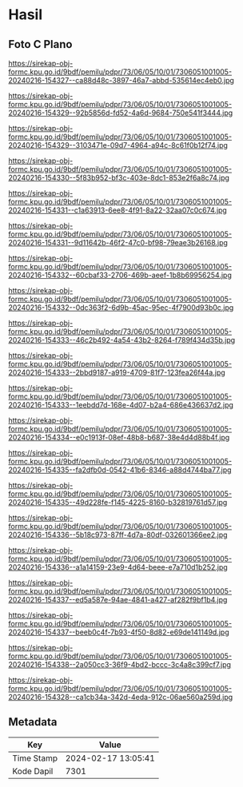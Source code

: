 # Hasil

## Foto C Plano

https://sirekap-obj-formc.kpu.go.id/9bdf/pemilu/pdpr/73/06/05/10/01/7306051001005-20240216-154327--ca88d48c-3897-46a7-abbd-535614ec4eb0.jpg

https://sirekap-obj-formc.kpu.go.id/9bdf/pemilu/pdpr/73/06/05/10/01/7306051001005-20240216-154329--92b5856d-fd52-4a6d-9684-750e541f3444.jpg

https://sirekap-obj-formc.kpu.go.id/9bdf/pemilu/pdpr/73/06/05/10/01/7306051001005-20240216-154329--3103471e-09d7-4964-a94c-8c61f0b12f74.jpg

https://sirekap-obj-formc.kpu.go.id/9bdf/pemilu/pdpr/73/06/05/10/01/7306051001005-20240216-154330--5f83b952-bf3c-403e-8dc1-853e2f6a8c74.jpg

https://sirekap-obj-formc.kpu.go.id/9bdf/pemilu/pdpr/73/06/05/10/01/7306051001005-20240216-154331--c1a63913-6ee8-4f91-8a22-32aa07c0c674.jpg

https://sirekap-obj-formc.kpu.go.id/9bdf/pemilu/pdpr/73/06/05/10/01/7306051001005-20240216-154331--9d11642b-46f2-47c0-bf98-79eae3b26168.jpg

https://sirekap-obj-formc.kpu.go.id/9bdf/pemilu/pdpr/73/06/05/10/01/7306051001005-20240216-154332--60cbaf33-2706-469b-aeef-1b8b69956254.jpg

https://sirekap-obj-formc.kpu.go.id/9bdf/pemilu/pdpr/73/06/05/10/01/7306051001005-20240216-154332--0dc363f2-6d9b-45ac-95ec-4f7900d93b0c.jpg

https://sirekap-obj-formc.kpu.go.id/9bdf/pemilu/pdpr/73/06/05/10/01/7306051001005-20240216-154333--46c2b492-4a54-43b2-8264-f789f434d35b.jpg

https://sirekap-obj-formc.kpu.go.id/9bdf/pemilu/pdpr/73/06/05/10/01/7306051001005-20240216-154333--2bbd9187-a919-4709-81f7-123fea26f44a.jpg

https://sirekap-obj-formc.kpu.go.id/9bdf/pemilu/pdpr/73/06/05/10/01/7306051001005-20240216-154333--1eebdd7d-168e-4d07-b2a4-686e436637d2.jpg

https://sirekap-obj-formc.kpu.go.id/9bdf/pemilu/pdpr/73/06/05/10/01/7306051001005-20240216-154334--e0c1913f-08ef-48b8-b687-38e4d4d88b4f.jpg

https://sirekap-obj-formc.kpu.go.id/9bdf/pemilu/pdpr/73/06/05/10/01/7306051001005-20240216-154335--fa2dfb0d-0542-41b6-8346-a88d4744ba77.jpg

https://sirekap-obj-formc.kpu.go.id/9bdf/pemilu/pdpr/73/06/05/10/01/7306051001005-20240216-154335--49d228fe-f145-4225-8160-b32819761d57.jpg

https://sirekap-obj-formc.kpu.go.id/9bdf/pemilu/pdpr/73/06/05/10/01/7306051001005-20240216-154336--5b18c973-87ff-4d7a-80df-032601366ee2.jpg

https://sirekap-obj-formc.kpu.go.id/9bdf/pemilu/pdpr/73/06/05/10/01/7306051001005-20240216-154336--a1a14159-23e9-4d64-beee-e7a710d1b252.jpg

https://sirekap-obj-formc.kpu.go.id/9bdf/pemilu/pdpr/73/06/05/10/01/7306051001005-20240216-154337--ed5a587e-94ae-4841-a427-af282f9bf1b4.jpg

https://sirekap-obj-formc.kpu.go.id/9bdf/pemilu/pdpr/73/06/05/10/01/7306051001005-20240216-154337--beeb0c4f-7b93-4f50-8d82-e69de141149d.jpg

https://sirekap-obj-formc.kpu.go.id/9bdf/pemilu/pdpr/73/06/05/10/01/7306051001005-20240216-154338--2a050cc3-36f9-4bd2-bccc-3c4a8c399cf7.jpg

https://sirekap-obj-formc.kpu.go.id/9bdf/pemilu/pdpr/73/06/05/10/01/7306051001005-20240216-154328--ca1cb34a-342d-4eda-912c-06ae560a259d.jpg


## Metadata

| Key        | Value               |
| ---------- | ------------------- |
| Time Stamp | 2024-02-17 13:05:41 |
| Kode Dapil | 7301                |



